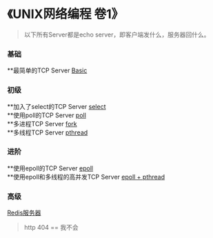 # 《UNIX网络编程 卷1》
> 以下所有Server都是echo server，即客户端发什么，服务器回什么。
### 基础
**最简单的TCP Server [Basic](https://github.com/LuciferLau/UNP/upload/master/basic%20server)  

### 初级
**加入了select的TCP Server [select]()  
**使用poll的TCP Server [poll]()  
**多进程TCP Server [fork]()  
**多线程TCP Server [pthread]()  

### 进阶
**使用epoll的TCP Server [epoll]()  
**使用epoll和多线程的高并发TCP Server [epoll + pthread]()  

### 高级
[Redis服务器]()  
> http 404 == 我不会  
